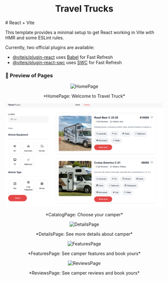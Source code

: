 <h1 align="center">Travel Trucks</h1>
# React + Vite

This template provides a minimal setup to get React working in Vite with HMR and
some ESLint rules.

Currently, two official plugins are available:

- [@vitejs/plugin-react](https://github.com/vitejs/vite-plugin-react/blob/main/packages/plugin-react/README.md)
  uses [Babel](https://babeljs.io/) for Fast Refresh
- [@vitejs/plugin-react-swc](https://github.com/vitejs/vite-plugin-react-swc)
  uses [SWC](https://swc.rs/) for Fast Refresh

### 👀 Preview of Pages

<p align="center">
  <img src="/img/homepage.png" alt="HomePage" />
</p>
<p align="center">*HomePage: Welcome to Travel Truck*</p>

<p align="center">
  <img src="public/img/travelTruckSite/catalog.png" alt="CatalogPage" />
</p>
<p align="center">*CatalogPage: Choose your camper*</p>

<p align="center">
  <img src="assets/img/details.png" alt="DetailsPage" />
</p>
<p align="center">*DetailsPage: See more details about camper*</p>

<p align="center">
  <img src="assets/img/features.png" alt="FeaturesPage" />
</p>
<p align="center">*FeaturesPage: See camper features and book yours*</p>

<p align="center">
  <img src="assets/img/reviews.png" alt="ReviewsPage" />
</p>
<p align="center">*ReviewsPage: See camper reviews and book yours*</p>
